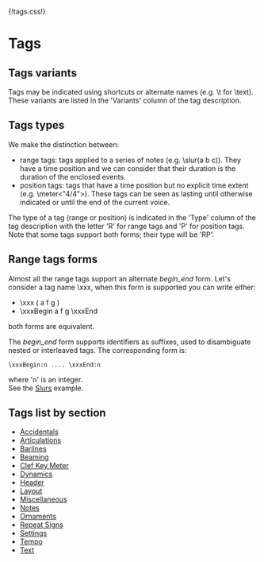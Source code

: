 {!tags.css!}


# Tags 

## Tags variants

Tags may be indicated using shortcuts or alternate names (e.g. \t for \text). These variants are listed in the 'Variants' column of the tag description.

## Tags types
We make the distinction between:

- range tags: tags applied to a series of notes (e.g. \slur(a b c)). They have a time position and we can consider that their duration is the duration of the enclosed events.
- position tags: tags that have a time position but no explicit time extent (e.g. \meter<"4/4">). These tags can be seen as lasting until otherwise indicated or until the end of the current voice.

The type of a tag (range or position) is indicated in the 'Type' column of the tag description with the letter 'R' for range tags and 'P' for position tags. Note that some tags support both forms; their type will be 'RP'.

## Range tags forms
Almost all the range tags support an alternate *begin_end* form. Let's consider a tag name \xxx, when this form is supported you can write either:

- \xxx ( a f g )
- \xxxBegin a f g \xxxEnd

both forms are equivalent.

The  *begin_end* form supports identifiers as suffixes, used to disambiguate nested or interleaved tags. The corresponding form is:
~~~~~~
\xxxBegin:n .... \xxxEnd:n
~~~~~~
where 'n' is an integer.   
See the [Slurs](/examples/slurs/) example.


## Tags list by section

- [Accidentals](tags/Accidentals.md)
- [Articulations](tags/Articulations.md)
- [Barlines](tags/Barlines.md)
- [Beaming](tags/Beaming.md)
- [Clef Key Meter](tags/ClefKeyMeter.md)
- [Dynamics](tags/Dynamics.md)
- [Header](tags/Header.md)
- [Layout](tags/Layout.md)
- [Miscellaneous](tags/Miscellaneous.md)
- [Notes](tags/Notes.md)
- [Ornaments](tags/Ornaments.md)
- [Repeat Signs](tags/RepeatSigns.md)
- [Settings](tags/Settings.md)
- [Tempo](tags/Tempo.md)
- [Text](tags/Text.md)

